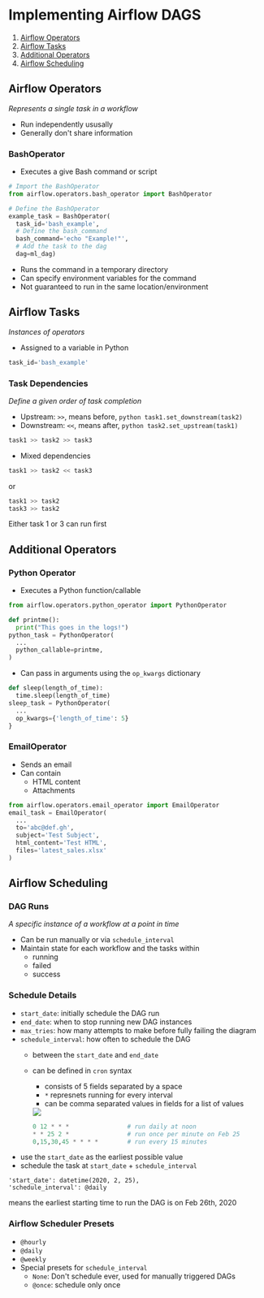 # Implementing Airflow DAGS
1. [Airflow Operators](#airflow-operators)
2. [Airflow Tasks](#airflow-tasks)
3. [Additional Operators](#additional-operators)
4. [Airflow Scheduling](#airflow-scheduling)

## Airflow Operators
_Represents a single task in a workflow_
- Run independently ususally
- Generally don't share information

### BashOperator
- Executes a give Bash command or script
```python
# Import the BashOperator
from airflow.operators.bash_operator import BashOperator

# Define the BashOperator
example_task = BashOperator(
  task_id='bash_example',
  # Define the bash_command
  bash_command='echo "Example!"',
  # Add the task to the dag
  dag=ml_dag)
```
- Runs the command in a temporary directory
- Can specify environment variables for the command
- Not guaranteed to run in the same location/environment

## Airflow Tasks
_Instances of operators_
- Assigned to a variable in Python
```python
task_id='bash_example'
```
### Task Dependencies
_Define a given order of task completion_
- Upstream: `>>`, means before, ```python task1.set_downstream(task2)```
- Downstream: `<<`, means after, ```python task2.set_upstream(task1)```
```python
task1 >> task2 >> task3
```
- Mixed dependencies
```python
task1 >> task2 << task3
```
or
```python
task1 >> task2 
task3 >> task2 
```
Either task 1 or 3 can run first

## Additional Operators
### Python Operator
- Executes a Python function/callable
```python
from airflow.operators.python_operator import PythonOperator

def printme():
  print("This goes in the logs!")
python_task = PythonOperator(
  ...
  python_callable=printme,
)
```
- Can pass in arguments using the `op_kwargs` dictionary
```python
def sleep(length_of_time):
  time.sleep(length_of_time)
sleep_task = PythonOperator(
  ...
  op_kwargs={'length_of_time': 5}
}
```
### EmailOperator
- Sends an email
- Can contain
  - HTML content
  - Attachments
```python
from airflow.operators.email_operator import EmailOperator
email_task = EmailOperator(
  ...
  to='abc@def.gh',
  subject='Test Subject',
  html_content='Test HTML',
  files='latest_sales.xlsx'
)
```
## Airflow Scheduling
### DAG Runs
_A specific instance of a workflow at a point in time_
- Can be run manually or via `schedule_interval`
- Maintain state for each workflow and the tasks within
  - running
  - failed
  - success
  
### Schedule Details
- `start_date`: initially schedule the DAG run
- `end_date`: when to stop running new DAG instances
- `max_tries`: how many attempts to make before fully failing the diagram
- `schedule_interval`: how often to schedule the DAG
    - between the `start_date` and `end_date`
    - can be defined in `cron` syntax
      - consists of 5 fields separated by a space
      - `*` represnets running for every interval
      - can be comma separated values in fields for a list of values
      <img src="https://ostechnix.com/wp-content/uploads/2018/05/cron-job-format-1.png">
      
      ```python
      0 12 * * *                # run daily at noon
      * * 25 2 *                # run once per minute on Feb 25
      0,15,30,45 * * * *        # run every 15 minutes
      ```
- use the `start_date` as the earliest possible value
- schedule the task at `start_date` + `schedule_interval`
```
'start_date': datetime(2020, 2, 25),
'schedule_interval': @daily
```
means the earliest starting time to run the DAG is on Feb 26th, 2020

### Airflow Scheduler Presets
- `@hourly`
- `@daily`
- `@weekly`
- Special presets for `schedule_interval`
  - `None`: Don't schedule ever, used for manually triggered DAGs
  - `@once`: schedule only once

